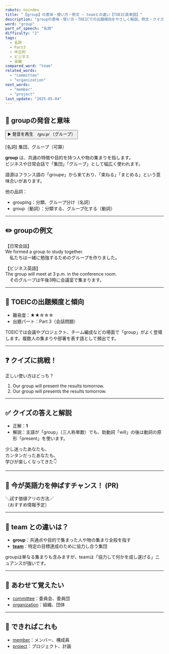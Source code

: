 ```yaml
---
robots: noindex
title: "【group】の意味・使い方・例文 ― teamとの違い【TOEIC英単語】"
description: "groupの意味・使い方・TOEICでの出題傾向をやさしく解説。例文・クイズ付きでteamとの違いもわかりやすく学べます。"
word: "group"
part_of_speech: "名詞"
difficulty: "2"
tags:
  - 名詞
  - Part3
  - 中立的
  - ビジネス
  - 会議
compared_word: "team"
related_words:
  - "committee"
  - "organization"
next_words:
  - "member"
  - "project"
last_update: "2025-05-04"
---
```


## 🔰 groupの発音と意味

<button class="play-audio" onclick="playTTS('group')">
  <span class="play-audio-main">
    ▶️ 発音を再生　/ɡruːp/
  </span>
  <span class="play-audio-sub">
    （グループ）
  </span>
</button>

[名詞] 集団、グループ（可算）

**group** は、共通の特徴や目的を持つ人や物の集まりを指します。  
ビジネスや日常会話で「集団」「グループ」として幅広く使われます。

語源はフランス語の「groupe」から来ており、「束ねる」「まとめる」という意味合いがあります。

他の品詞：  
- grouping：分類、グループ分け（名詞）
- group（動詞）：分類する、グループ化する（動詞）

---

## ✏️ groupの例文

【日常会話】  
We formed a group to study together.  
　私たちは一緒に勉強するためのグループを作りました。

【ビジネス英語】  
The group will meet at 3 p.m. in the conference room.  
　そのグループは午後3時に会議室で集まります。

---

## 🎯 TOEICの出題頻度と傾向

- 難易度：★★☆☆☆
- 出題パート：Part 3（会話問題）

TOEICでは会議やプロジェクト、チーム編成などの場面で「group」がよく登場します。複数人の集まりや部署を表す語として頻出です。

---

## ❓ クイズに挑戦！

正しい使い方はどっち？

1. Our group will present the results tomorrow.  
2. Our group will presents the results tomorrow.

---

## ✅ クイズの答えと解説

- 正解：**1**
- 解説：主語が「group」（三人称単数）でも、助動詞「will」の後は動詞の原形「present」を使います。

少し迷ったあなたも、  
カンタンだったあなたも、  
学びが楽しくなってきた👇️

---

## 🚀 今が英語力を伸ばすチャンス！ (PR)

<div class="info-center">
＼試す価値アリの方法／<br>  
（おすすめ情報予定）
</div>

---

## 🤔  team との違いは？

- **group**：共通点や目的で集まった人や物の集まり全般を指す
- **[team](/word/team)**：特定の目標達成のために協力し合う集団

groupは単なる集まりも含みますが、teamは「協力して何かを成し遂げる」ニュアンスが強いです。

---

## 🧩 あわせて覚えたい

- [committee](/word/committee)：委員会、委員団
- [organization](/word/organization)：組織、団体

---

## 📖 できればこれも

- [member](/word/member)：メンバー、構成員
- [project](/word/project)：プロジェクト、計画

<!-- cvid: aid43_bid19 -->
